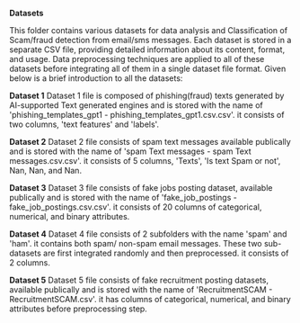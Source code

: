 **Datasets**

This folder contains various datasets for data analysis and Classification of Scam/fraud detection from email/sms messages. Each dataset is stored in a separate CSV file, providing detailed information about its content, format, and usage. Data preprocessing techniques are applied to all of these datasets before integrating all of them in a single dataset file format. Given below is a brief introduction to all the datasets:

**Dataset 1**
Dataset 1 file is composed of phishing(fraud) texts generated by AI-supported Text generated engines and is stored with the name of 'phishing_templates_gpt1 - phishing_templates_gpt1.csv.csv'. it consists of two columns, 'text features' and 'labels'.

**Dataset 2**
Dataset 2 file consists of spam text messages available publically and is stored with the name of 'spam Text messages - spam Text messages.csv.csv'. it consists of 5 columns, 'Texts', 'Is text Spam or not', Nan, Nan, and Nan.

**Dataset 3**
Dataset 3 file consists of fake jobs posting dataset, available publically and is stored with the name of 'fake_job_postings - fake_job_postings.csv.csv'. it consists of 20 columns of categorical, numerical, and binary attributes.

**Dataset 4**
Dataset 4 file consists of 2 subfolders with the name 'spam' and 'ham'. it contains both spam/ non-spam email messages. These two sub-datasets are first integrated randomly and then preprocessed. it consists of 2 columns.

**Dataset 5**
Dataset 5 file consists of fake recruitment posting datasets, available publically and is stored with the name of 'RecruitmentSCAM - RecruitmentSCAM.csv'. it has columns of categorical, numerical, and binary attributes before preprocessing step.
